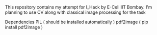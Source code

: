 This repository contains my attempt for I_Hack by E-Cell IIT Bombay.
I'm planning to use CV along with classical image processing for the task

Dependencies
PIL ( should be installed automatically )
pdf2image ( pip install pdf2image )